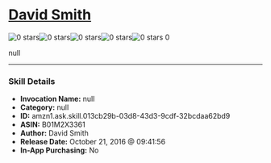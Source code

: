 # [David Smith](http://alexa.amazon.com/#skills/amzn1.ask.skill.013cb29b-03d8-43d3-9cdf-32bcdaa62bd9)
![0 stars](../../images/ic_star_border_black_18dp_1x.png)![0 stars](../../images/ic_star_border_black_18dp_1x.png)![0 stars](../../images/ic_star_border_black_18dp_1x.png)![0 stars](../../images/ic_star_border_black_18dp_1x.png)![0 stars](../../images/ic_star_border_black_18dp_1x.png) 0

null

***

### Skill Details

* **Invocation Name:** null
* **Category:** null
* **ID:** amzn1.ask.skill.013cb29b-03d8-43d3-9cdf-32bcdaa62bd9
* **ASIN:** B01M2X3361
* **Author:** David Smith
* **Release Date:** October 21, 2016 @ 09:41:56
* **In-App Purchasing:** No
